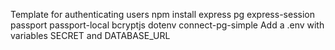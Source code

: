 Template for authenticating users 
npm install express pg express-session passport passport-local bcryptjs dotenv connect-pg-simple
Add a .env with variables SECRET and DATABASE_URL
